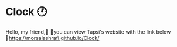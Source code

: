 # Clock 🕐 
Hello, my friend,🙂 📍you can view Tapsi's website with the link below 🔗https://morsalashrafi.github.io/Clock/
